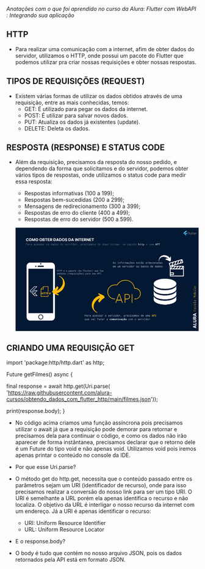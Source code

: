<i>Anotações com o que foi aprendido no curso da Alura: Flutter com WebAPI : Integrando sua aplicação </i>

## HTTP

- Para realizar uma comunicação com a internet, afim de obter dados do servidor, utilizamos o HTTP, onde possui um pacote do Flutter que podemos utilizar pra criar nossas requisições e obter nossas respostas.

## TIPOS DE REQUISIÇÕES (REQUEST)

- Existem várias formas de utilizar os dados obtidos através de uma requisição, entre as mais conhecidas, temos:
    - GET: É utilizado para pegar os dados da internet.
    - POST: É utilizar para salvar novos dados.
    - PUT: Atualiza os dados já existentes (update).
    - DELETE: Deleta os dados.

## RESPOSTA (RESPONSE) E STATUS CODE

- Além da requisição, precisamos da resposta do nosso pedido, e dependendo da forma que solicitamos e do servidor, podemos obter vários tipos de respostas, onde utilizamos o status code para medir essa resposta:

    - Respostas informativas (100 a 199);
    - Respostas bem-sucedidas (200 a 299);
    - Mensagens de redirecionamento (300 a 399);
    - Respostas de erro do cliente (400 a 499);
    - Respostas de erro do servidor (500 a 599).

    ![alt text](image.png)

## CRIANDO UMA REQUISIÇÃO GET

import 'package:http/http.dart' as http;

Future<void> getFilmes() async {

 final response = await http.get(Uri.parse(
      'https://raw.githubusercontent.com/alura-cursos/obtendo_dados_com_flutter_http/main/filmes.json'));

print(response.body);
}

- No código acima criamos uma função assíncrona pois precisamos utilizar o await já que a requisição pode demorar para retornar e precisamos dela para continuar o código, e como os dados não irão aparecer de forma instântanea, precisamos declarar que o retorno dele é um Future do tipo void e não apenas void. Utilizamos void pois iremos apenas printar o conteúdo no console da IDE. 

- Por que esse Uri.parse?
- O método get do http.get, necessita que o conteúdo passado entre os parâmetros sejam um URI (identificador de recurso), onde para isso precisamos realizar a conversão do nosso link para ser um tipo URI. O URI é semelhante a URL porém ela apenas identifica o recurso e não localiza. O objetivo da URL é interligar o nosso recurso da internet com um endereço. Já a URI é apenas identificar o recurso:
    - URI: Uniform Resource Identifier
    - URL: Uniform Resource Locator

- E o response.body?
- O body é tudo que contém no nosso arquivo JSON, pois os dados retornados pela API está em formato JSON.

